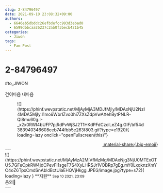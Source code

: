 ```yaml
---
slug: 2-84796497
date: 2021-09-10 23:08:32+09:00
authors:
  - 6646eb5dbddc26efbdefcc993d3ebad0
  - 6599dbbcaa26237c2ab0f3becb421b45
categories:
  - Jiwon
tags:
  - Fan Post
---
```


# 2-84796497

<div class="post-container" markdown="1">
<div class="content-container md-sidebar__scrollwrap" markdown="1">

\#to_JIWON<br><br>건이마음 내마음
<figure markdown="1">
![](https://phinf.wevpstatic.net/MjAyMjA3MDJfMjIy/MDAxNjU2NzI4MDA5MjIy.I1mo6WbrIZvo0hi7ZXsZdpVwAXehBytPNLR-Ql8mu60g.I-_x2x0RWI4bUFP7pjRdPvWjSJ2T1HKdPFdCzciLeZ4g.GIF/bf54d383940346608eeb744fbb5e263f803.gif?type=e1920){ loading=lazy onclick="openFullscreen(this)"}
</figure>


</div>
</div>

<div style="text-align: right;" markdown="1">
<a href="https://weverse.io/fromis9/fanpost/2-84796497" style="text-align: right;">:material-share:{.big-emoji}</a>
</div>
---

<div class="comments-container md-sidebar__scrollwrap" markdown="1">
<div class="comment" markdown="1">
<div class='id-container' markdown="1">
![](https://phinf.wevpstatic.net/MjAyMzA2MjVfMzMg/MDAxNjg3NjU0MTExOTU5.7GFeCpkRW4jdCPevFi1sgeF7S4XyLHRSJr1VOBRp7gEg.mY0LxqknzXmYC4oZ6TpxCmdSnAbldBctUiaEHQVjHkgg.JPEG/image.jpg?type=s72){ loading=lazy }
**<span class="artist">지원</span>** <small>Sep 10 2021, 23:09</small><br>
</div>
<div class='comment-body' markdown="1">
움뫄🥰
</div>
</div>
</div>
---
